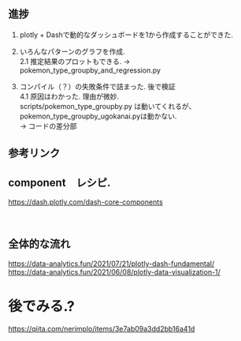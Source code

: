## 進捗

1. plotly + Dashで動的なダッシュボードを1から作成することができた.
2. いろんなパターンのグラフを作成.<br>
    2.1 推定結果のプロットもできる. -> pokemon_type_groupby_and_regression.py<br>
    

4. コンパイル（？）の失敗条件で詰まった. 後で検証 <br>
    4.1 原因はわかった. 理由が微妙. <br>
    scripts/pokemon_type_groupby.py は動いてくれるが、pokemon_type_groupby_ugokanai.pyは動かない.<br>
    → コードの差分部
    
## 参考リンク

## component　レシピ. 
https://dash.plotly.com/dash-core-components


<br>

## 全体的な流れ
https://data-analytics.fun/2021/07/21/plotly-dash-fundamental/
https://data-analytics.fun/2021/06/08/plotly-data-visualization-1/


# 後でみる.?
https://qiita.com/nerimplo/items/3e7ab09a3dd2bb16a41d
